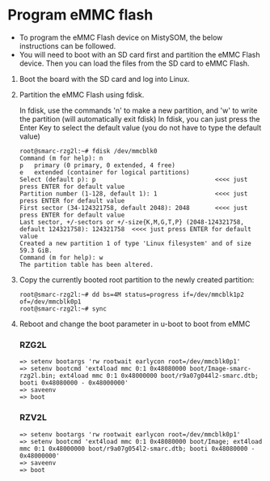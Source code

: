 # Program eMMC flash

* To program the eMMC Flash device on MistySOM, the below instructions can be followed.
* You will need to boot with an SD card first and partition the eMMC Flash device. Then you can load the files from the SD card to eMMC Flash.

1. Boot the board with the SD card and log into Linux.

2. Partition the eMMC Flash using fdisk.

   In fdisk, use the commands 'n' to make a new partition, and 'w' to write the partition (will automatically exit fdisk)
   In fdisk, you can just press the Enter Key to select the default value (you do not have to type the default value)
   ```
   root@smarc-rzg2l:~# fdisk /dev/mmcblk0
   Command (m for help): n
   p   primary (0 primary, 0 extended, 4 free)
   e   extended (container for logical partitions)
   Select (default p): p                                 <<<< just press ENTER for default value
   Partition number (1-128, default 1): 1                <<<< just press ENTER for default value
   First sector (34-124321758, default 2048): 2048       <<<< just press ENTER for default value
   Last sector, +/-sectors or +/-size{K,M,G,T,P} (2048-124321758, default 124321758): 124321758  <<<< just press ENTER for default value
   Created a new partition 1 of type 'Linux filesystem' and of size 59.3 GiB.
   Command (m for help): w
   The partition table has been altered.
   ```

4. Copy the currently booted root partition to the newly created partition:
   ```
   root@smarc-rzg2l:~# dd bs=4M status=progress if=/dev/mmcblk1p2 of=/dev/mmcblk0p1
   root@smarc-rzg2l:~# sync
   ```

5. Reboot and change the boot parameter in u-boot to boot from eMMC
   ### RZG2L
   ```
   => setenv bootargs 'rw rootwait earlycon root=/dev/mmcblk0p1'
   => setenv bootcmd 'ext4load mmc 0:1 0x48080000 boot/Image-smarc-rzg2l.bin; ext4load mmc 0:1 0x48000000 boot/r9a07g044l2-smarc.dtb; booti 0x48080000 - 0x48000000'
   => saveenv
   => boot
   ```
   ### RZV2L
   ```
   => setenv bootargs 'rw rootwait earlycon root=/dev/mmcblk0p1'
   => setenv bootcmd 'ext4load mmc 0:1 0x48080000 boot/Image; ext4load mmc 0:1 0x48000000 boot/r9a07g054l2-smarc.dtb; booti 0x48080000 - 0x48000000'
   => saveenv
   => boot
   ```

